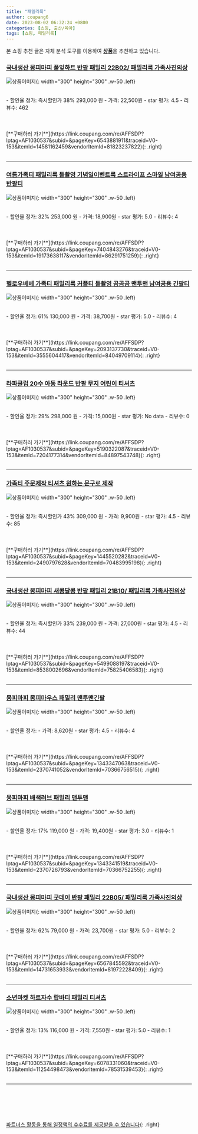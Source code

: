 ```yaml
---
title: "패밀리룩"
author: coupang6
date: 2023-08-02 06:32:24 +0800
categories: [쇼핑, 출산/육아]
tags: [쇼핑, 패밀리룩]
---
```


본 쇼핑 추천 글은 자체 분석 도구를 이용하여 [**상품**](https://link.coupang.com/a/bao1ui)을 추천하고 있습니다.

### [국내생산 몽피마피 풀잎하트 반팔 패밀리 22B02/ 패밀리룩 가족사진의상](https://link.coupang.com/re/AFFSDP?lptag=AF1030537&subid=&pageKey=6543881911&traceid=V0-153&itemId=14581162459&vendorItemId=81823237822)

![상품이미지](https://thumbnail8.coupangcdn.com/thumbnails/remote/230x230ex/image/vendor_inventory/d3ac/625f4ebf29ba57edf6612dc88d0fb4ad072887a0b1bd59f403422ab04c0c.jpg){: width="300" height="300" .w-50 .left}


<br>
- 할인율 정가: 즉시할인가 38%  293,000   원
- 가격: 22,500원
- star 평가: 4.5
- 리뷰수: 462
<br>
<br>
<br>
<br>
[**구매하러 가기**](https://link.coupang.com/re/AFFSDP?lptag=AF1030537&subid=&pageKey=6543881911&traceid=V0-153&itemId=14581162459&vendorItemId=81823237822){: .right}
<br>
<br>

---

### [여름가족티 패밀리룩 돌촬영 기념일이벤트룩 스트라이프 스마일 남여공용 반팔티](https://link.coupang.com/re/AFFSDP?lptag=AF1030537&subid=&pageKey=7404843276&traceid=V0-153&itemId=19173638117&vendorItemId=86291751259)

![상품이미지](https://thumbnail8.coupangcdn.com/thumbnails/remote/230x230ex/image/vendor_inventory/5c79/77bfd5bccaa5e182e43771606fc5b1a2121acb9fe7fff71d570541515e0a.jpg){: width="300" height="300" .w-50 .left}


<br>
- 할인율 정가: 32%  253,000   원
- 가격: 18,900원
- star 평가: 5.0
- 리뷰수: 4
<br>
<br>
<br>
<br>
[**구매하러 가기**](https://link.coupang.com/re/AFFSDP?lptag=AF1030537&subid=&pageKey=7404843276&traceid=V0-153&itemId=19173638117&vendorItemId=86291751259){: .right}
<br>
<br>

---

### [헬로우베베 가족티 패밀리룩 커플티 돌촬영 곰곰곰 맨투맨 남여공용 긴팔티](https://link.coupang.com/re/AFFSDP?lptag=AF1030537&subid=&pageKey=2093137730&traceid=V0-153&itemId=3555604417&vendorItemId=84049709114)

![상품이미지](https://thumbnail8.coupangcdn.com/thumbnails/remote/230x230ex/image/vendor_inventory/8ae0/817eda3c9a9ed20cd059b002021625268c9cc441aed46f8f5e4a99221ed5.jpg){: width="300" height="300" .w-50 .left}


<br>
- 할인율 정가: 61%  130,000   원
- 가격: 38,700원
- star 평가: 5.0
- 리뷰수: 4
<br>
<br>
<br>
<br>
[**구매하러 가기**](https://link.coupang.com/re/AFFSDP?lptag=AF1030537&subid=&pageKey=2093137730&traceid=V0-153&itemId=3555604417&vendorItemId=84049709114){: .right}
<br>
<br>

---

### [라파클럽 20수 아동 라운드 반팔 무지 어린이 티셔츠](https://link.coupang.com/re/AFFSDP?lptag=AF1030537&subid=&pageKey=5190322087&traceid=V0-153&itemId=7204177314&vendorItemId=84897543748)

![상품이미지](https://thumbnail8.coupangcdn.com/thumbnails/remote/230x230ex/image/vendor_inventory/3b18/d9baf3a64379001d0c322d4482444a912af786826aff0ee93e4cfb503eab.jpg){: width="300" height="300" .w-50 .left}


<br>
- 할인율 정가: 29%  298,000   원
- 가격: 15,000원
- star 평가: No data
- 리뷰수: 0
<br>
<br>
<br>
<br>
[**구매하러 가기**](https://link.coupang.com/re/AFFSDP?lptag=AF1030537&subid=&pageKey=5190322087&traceid=V0-153&itemId=7204177314&vendorItemId=84897543748){: .right}
<br>
<br>

---

### [가족티 주문제작 티셔츠 원하는 문구로 제작](https://link.coupang.com/re/AFFSDP?lptag=AF1030537&subid=&pageKey=1445520282&traceid=V0-153&itemId=2490797628&vendorItemId=70483995198)

![상품이미지](https://thumbnail6.coupangcdn.com/thumbnails/remote/230x230ex/image/vendor_inventory/48da/11697d4a821ce74c6d5809dd372236bca4b877857ff79a247f2174f11e19.jpg){: width="300" height="300" .w-50 .left}


<br>
- 할인율 정가: 즉시할인가 43%  309,000   원
- 가격: 9,900원
- star 평가: 4.5
- 리뷰수: 85
<br>
<br>
<br>
<br>
[**구매하러 가기**](https://link.coupang.com/re/AFFSDP?lptag=AF1030537&subid=&pageKey=1445520282&traceid=V0-153&itemId=2490797628&vendorItemId=70483995198){: .right}
<br>
<br>

---

### [국내생산 몽피마피 새콤달콤 반팔 패밀리 21B10/ 패밀리룩 가족사진의상](https://link.coupang.com/re/AFFSDP?lptag=AF1030537&subid=&pageKey=5499088197&traceid=V0-153&itemId=8538002696&vendorItemId=75825406583)

![상품이미지](https://thumbnail9.coupangcdn.com/thumbnails/remote/230x230ex/image/vendor_inventory/a419/825a5a349ea14fc522b16dc5d164c9bf24fd4330b0d3d0f8437ddd013975.jpg){: width="300" height="300" .w-50 .left}


<br>
- 할인율 정가: 즉시할인가 33%  239,000   원
- 가격: 27,000원
- star 평가: 4.5
- 리뷰수: 44
<br>
<br>
<br>
<br>
[**구매하러 가기**](https://link.coupang.com/re/AFFSDP?lptag=AF1030537&subid=&pageKey=5499088197&traceid=V0-153&itemId=8538002696&vendorItemId=75825406583){: .right}
<br>
<br>

---

### [몽피마피 몽피마우스 패밀리 맨투맨긴팔](https://link.coupang.com/re/AFFSDP?lptag=AF1030537&subid=&pageKey=1343347063&traceid=V0-153&itemId=2370741052&vendorItemId=70366756515)

![상품이미지](https://thumbnail9.coupangcdn.com/thumbnails/remote/230x230ex/image/retail/images/2020/03/12/18/9/a390f305-8a27-4ae5-866e-d73a16b0a568.jpg){: width="300" height="300" .w-50 .left}


<br>
- 할인율 정가: 
- 가격: 8,620원
- star 평가: 4.5
- 리뷰수: 4
<br>
<br>
<br>
<br>
[**구매하러 가기**](https://link.coupang.com/re/AFFSDP?lptag=AF1030537&subid=&pageKey=1343347063&traceid=V0-153&itemId=2370741052&vendorItemId=70366756515){: .right}
<br>
<br>

---

### [몽피마피 배색러브 패밀리 맨투맨](https://link.coupang.com/re/AFFSDP?lptag=AF1030537&subid=&pageKey=1343341519&traceid=V0-153&itemId=2370726793&vendorItemId=70366752255)

![상품이미지](https://thumbnail10.coupangcdn.com/thumbnails/remote/230x230ex/image/retail/images/2020/03/12/18/1/841c8bc8-ba8a-4b29-8403-698105aee3cb.jpg){: width="300" height="300" .w-50 .left}


<br>
- 할인율 정가: 17%  119,000   원
- 가격: 19,400원
- star 평가: 3.0
- 리뷰수: 1
<br>
<br>
<br>
<br>
[**구매하러 가기**](https://link.coupang.com/re/AFFSDP?lptag=AF1030537&subid=&pageKey=1343341519&traceid=V0-153&itemId=2370726793&vendorItemId=70366752255){: .right}
<br>
<br>

---

### [국내생산 몽피마피 굿데이 반팔 패밀리 22B05/ 패밀리룩 가족사진의상](https://link.coupang.com/re/AFFSDP?lptag=AF1030537&subid=&pageKey=6567845592&traceid=V0-153&itemId=14731653933&vendorItemId=81972228409)

![상품이미지](https://thumbnail6.coupangcdn.com/thumbnails/remote/230x230ex/image/vendor_inventory/f185/43a023290eb0f790f773c3da658ee1980b7f31bcf303522cf9dd7de10f70.jpg){: width="300" height="300" .w-50 .left}


<br>
- 할인율 정가: 62%  79,000   원
- 가격: 23,700원
- star 평가: 5.0
- 리뷰수: 2
<br>
<br>
<br>
<br>
[**구매하러 가기**](https://link.coupang.com/re/AFFSDP?lptag=AF1030537&subid=&pageKey=6567845592&traceid=V0-153&itemId=14731653933&vendorItemId=81972228409){: .right}
<br>
<br>

---

### [소년마켓 하트자수 랍바티 패밀리 티셔츠](https://link.coupang.com/re/AFFSDP?lptag=AF1030537&subid=&pageKey=6078331060&traceid=V0-153&itemId=11254498473&vendorItemId=78531539453)

![상품이미지](https://thumbnail10.coupangcdn.com/thumbnails/remote/230x230ex/image/retail/images/2021/09/13/17/9/403f51da-5d45-4433-b68a-f7ef3f34ed36.jpg){: width="300" height="300" .w-50 .left}


<br>
- 할인율 정가: 13%  116,000   원
- 가격: 7,550원
- star 평가: 5.0
- 리뷰수: 1
<br>
<br>
<br>
<br>
[**구매하러 가기**](https://link.coupang.com/re/AFFSDP?lptag=AF1030537&subid=&pageKey=6078331060&traceid=V0-153&itemId=11254498473&vendorItemId=78531539453){: .right}
<br>
<br>

---
<br><br><br><br><br> [파트너스 활동을 통해 일정액의 수수료를 제공받을 수 있습니다](https://link.coupang.com/a/bao1ui){: .right}